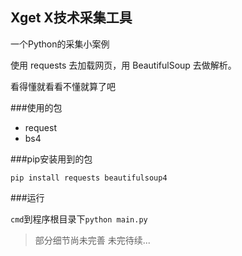 ## Xget X技术采集工具
一个Python的采集小案例 

使用 requests 去加载网页，用 BeautifulSoup 去做解析。

看得懂就看看不懂就算了吧

###使用的包

* request
* bs4

###pip安装用到的包

`pip install requests beautifulsoup4`

###运行

`cmd`到程序根目录下`python main.py`

>部分细节尚未完善 未完待续...